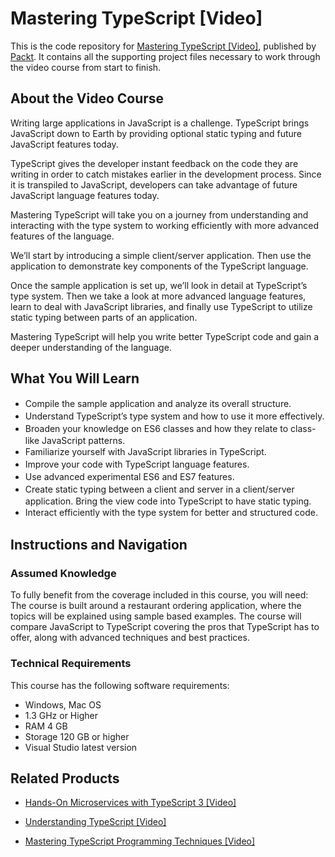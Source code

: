 # Mastering TypeScript [Video]
This is the code repository for [Mastering TypeScript [Video]](https://www.packtpub.com/web-development/mastering-typescript-video?utm_source=github&utm_medium=repository&utm_campaign=9781782175650), published by [Packt](https://www.packtpub.com/?utm_source=github). It contains all the supporting project files necessary to work through the video course from start to finish.
## About the Video Course
Writing large applications in JavaScript is a challenge. TypeScript brings JavaScript down to Earth by providing optional static typing and future JavaScript features today.

TypeScript gives the developer instant feedback on the code they are writing in order to catch mistakes earlier in the development process. Since it is transpiled to JavaScript, developers can take advantage of future JavaScript language features today.

Mastering TypeScript will take you on a journey from understanding and interacting with the type system to working efficiently with more advanced features of the language.

We’ll start by introducing a simple client/server application. Then use the application to demonstrate key components of the TypeScript language.

Once the sample application is set up, we’ll look in detail at TypeScript’s type system. Then we take a look at more advanced language features, learn to deal with JavaScript libraries, and finally use TypeScript to utilize static typing between parts of an application.

Mastering TypeScript will help you write better TypeScript code and gain a deeper understanding of the language.


<H2>What You Will Learn</H2>
<DIV class=book-info-will-learn-text>
<UL>
<LI><SPAN style="LINE-HEIGHT: 20px; BACKGROUND-COLOR: transparent">Compile the sample application and analyze its overall structure.</SPAN> 
<LI><SPAN style="LINE-HEIGHT: 20px; BACKGROUND-COLOR: transparent">Understand TypeScript’s type system and how to use it more effectively.</SPAN> 
<LI><SPAN style="LINE-HEIGHT: 20px; BACKGROUND-COLOR: transparent">Broaden your knowledge on ES6 classes and how they relate to class-like JavaScript patterns.</SPAN> 
<LI><SPAN style="LINE-HEIGHT: 20px; BACKGROUND-COLOR: transparent">Familiarize yourself with JavaScript libraries in TypeScript.</SPAN> 
<LI><SPAN style="LINE-HEIGHT: 20px; BACKGROUND-COLOR: transparent">Improve your code with TypeScript language features.</SPAN> 
<LI><SPAN style="LINE-HEIGHT: 20px; BACKGROUND-COLOR: transparent">Use advanced experimental ES6 and ES7 features.</SPAN> 
<LI><SPAN style="LINE-HEIGHT: 20px; BACKGROUND-COLOR: transparent">Create static typing between a client and server in a client/server application. Bring the view code into TypeScript to have static typing.</SPAN> 
<LI><SPAN style="LINE-HEIGHT: 20px; BACKGROUND-COLOR: transparent">Interact efficiently with the type system for better and structured code.</SPAN> </LI></UL></DIV>

## Instructions and Navigation
### Assumed Knowledge
To fully benefit from the coverage included in this course, you will need:<br/>
The course is built around a restaurant ordering application, where the topics will be explained using sample based examples. The course will compare JavaScript to TypeScript covering the pros that TypeScript has to offer, along with advanced techniques and best practices.

### Technical Requirements
This course has the following software requirements:<br/>
- Windows, Mac OS
- 1.3 GHz or Higher
- RAM 4 GB
- Storage 120 GB or higher
- Visual Studio latest version

## Related Products
* [Hands-On Microservices with TypeScript 3 [Video]](https://www.packtpub.com/application-development/hands-microservices-typescript-3-video?utm_source=github&utm_medium=repository&utm_campaign=9781789616989)

* [Understanding TypeScript [Video]](https://www.packtpub.com/application-development/mastering-typescript-programming-techniques-video?utm_source=github&utm_medium=repository&utm_campaign=9781787121416)

* [Mastering TypeScript Programming Techniques [Video]](https://www.packtpub.com/application-development/mastering-typescript-programming-techniques-video?utm_source=github&utm_medium=repository&utm_campaign=9781787121416)

